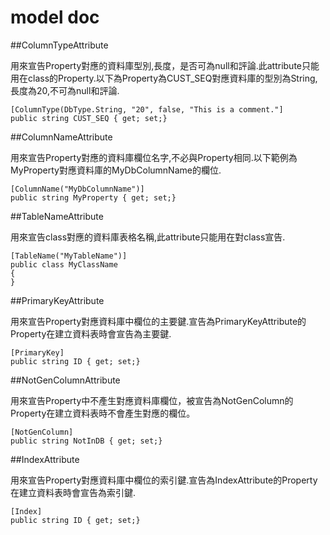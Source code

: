# model doc

##ColumnTypeAttribute

用來宣告Property對應的資料庫型別,長度，是否可為null和評論.此attribute只能用在class的Property.以下為Property為CUST_SEQ對應資料庫的型別為String,長度為20,不可為null和評論.


    [ColumnType(DbType.String, "20", false, "This is a comment."]
    public string CUST_SEQ { get; set;}


##ColumnNameAttribute

用來宣告Property對應的資料庫欄位名字,不必與Property相同.以下範例為MyProperty對應資料庫的MyDbColumnName的欄位.


    [ColumnName("MyDbColumnName")]
    public string MyProperty { get; set;}

##TableNameAttribute

用來宣告class對應的資料庫表格名稱,此attribute只能用在對class宣告.

    [TableName("MyTableName")]
    public class MyClassName
    {
    }

##PrimaryKeyAttribute

用來宣告Property對應資料庫中欄位的主要鍵.宣告為PrimaryKeyAttribute的Property在建立資料表時會宣告為主要鍵.

    [PrimaryKey]
    public string ID { get; set;}

##NotGenColumnAttribute

用來宣告Property中不產生對應資料庫欄位，被宣告為NotGenColumn的Property在建立資料表時不會產生對應的欄位。

    [NotGenColumn]
    public string NotInDB { get; set;}


##IndexAttribute

用來宣告Property對應資料庫中欄位的索引鍵.宣告為IndexAttribute的Property在建立資料表時會宣告為索引鍵.

    [Index]
    public string ID { get; set;}
